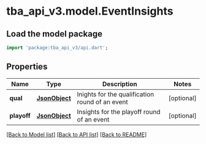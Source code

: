 # tba_api_v3.model.EventInsights

## Load the model package
```dart
import 'package:tba_api_v3/api.dart';
```

## Properties
Name | Type | Description | Notes
------------ | ------------- | ------------- | -------------
**qual** | [**JsonObject**](.md) | Inights for the qualification round of an event | [optional] 
**playoff** | [**JsonObject**](.md) | Insights for the playoff round of an event | [optional] 

[[Back to Model list]](../README.md#documentation-for-models) [[Back to API list]](../README.md#documentation-for-api-endpoints) [[Back to README]](../README.md)


